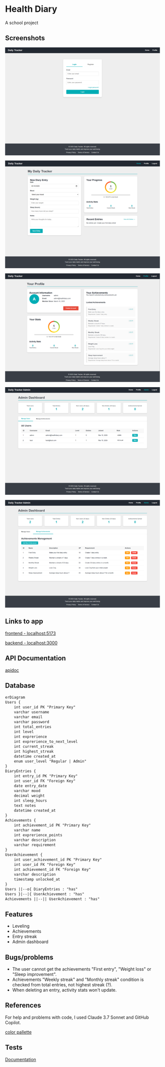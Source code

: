 # Health Diary

A school project

## Screenshots

![Login/Register page](images/loginRegister.png)

![Home page](images/home.png)

![Profile page](images/profile.png)

![Admin dashboard with user management](images/adminUsers.png)

![Admin dashboard with achievement management](images/adminAchievements.png)

## Links to app

[frontend - localhost:5173](https://localhost:5173/)

[backend - localhost:3000](https://localhost:3000/)

## API Documentation

[apidoc](https://users.metropolia.fi/~miskanu/Web-sovelluskehitys/docs/)

## Database

```mermaid
erDiagram
Users {
    int user_id PK "Primary Key"
    varchar username
    varchar email
    varchar password
    int total_entries
    int level
    int exprerience
    int exprerience_to_next_level
    int current_streak
    int highest_streak
    datetime created_at
    enum user_level "Regular | Admin"
}
DiaryEntries {
    int entry_id PK "Primary Key"
    int user_id FK "Foreign Key"
    date entry_date
    varchar mood
    decimal weight
    int sleep_hours
    text notes
    datetime created_at
}
Achievements {
    int achievement_id PK "Primary Key"
    varchar name
    int exprerience_points
    varchar description
    varchar requirement
}
UserAchievement {
    int user_achievement_id PK "Primary Key"
    int user_id FK "Foreign Key"
    int achievement_id FK "Foreign Key"
    varchar description
    timestamp unlocked_at
}
Users ||--o{ DiaryEntries : "has"
Users }|--|{ UserAchievement : "has"
Achievements ||--|| UserAchievement : "has"
```

## Features

- Leveling
- Achievements
- Entry streak
- Admin dashboard

## Bugs/problems

- The user cannot get the achievements "First entry", "Weight loss" or "Sleep improvement".
- Achievements "Weekly streak" and "Monthly streak" condition is checked from total entries, not highest streak (?).
- When deleting an entry, activity stats won't update.

## References

For help and problems with code, I used Claude 3.7 Sonnet and GitHub Copilot.

[color pallette](https://colorhunt.co/palette/22283131363f76abaeeeeeee)

## Tests

[Documentation](tests/README.md)
